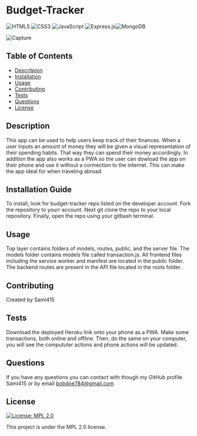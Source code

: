 
# Budget-Tracker

![HTML5](https://img.shields.io/badge/html5-%23E34F26.svg?style=for-the-badge&logo=html5&logoColor=white) ![CSS3](https://img.shields.io/badge/css3-%231572B6.svg?style=for-the-badge&logo=css3&logoColor=white) ![JavaScript](https://img.shields.io/badge/javascript-%23323330.svg?style=for-the-badge&logo=javascript&logoColor=%23F7DF1E) ![Express.js](https://img.shields.io/badge/express.js-%23404d59.svg?style=for-the-badge&logo=express&logoColor=%2361DAFB)![MongoDB](https://img.shields.io/badge/MongoDB-%234ea94b.svg?style=for-the-badge&logo=mongodb&logoColor=white)

![Capture](https://user-images.githubusercontent.com/81829274/129492416-928f95ee-dd05-431c-8ebe-6c5ee1851054.PNG)
## Table of Contents

- [Descritpion](#description)
- [Installation](#installation)
- [Usage](#usage)
- [Contributing](#contributing)
- [Tests](#tests)
- [Questions](#questions)
- [License](#license)

## Description

This app can be used to help users keep track of their finances. When a user inputs an amount of money they will be given a visual representation of their spending habits. That way they can spend their money accordingly. In addition the app also works as a PWA so the user can dowload the app on their phone and use it without a connection to the internet. This can make the app ideal for when traveling abroad.

## Installation Guide

To install, look for budget-tracker repo listed on the developer account. Fork the repository to yourr account. Next git clone the repo to your local repository. Finally, open the repo using your gitbash terminal.

## Usage

Top layer contains folders of models, routes, public, and the server file. The models folder contains models file called transaction.js. All frontend files including the service worker and manifest are located in the public folder. The backend routes are present in the API file located in the roots folder.

## Contributing

Created by Saml415

## Tests

Download the deployed Heroku link onto your phone as a PWA. Make some transactions, both online and offline. Then, do the same on your computer, you will see the compututer actions and phone actions will be updated.

## Questions

If you have any questions you can contact with though my GitHub profile Saml415 or by email bobdoe784@gmail.com

## License

[![License: MPL 2.0](https://img.shields.io/badge/License-MPL%202.0-brightgreen.svg)](https://opensource.org/licenses/MPL-2.0)

This project is under the MPL 2.0 license.
